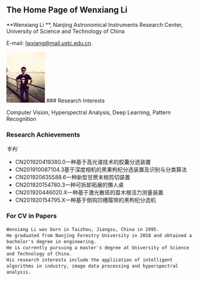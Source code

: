 ## The Home Page of Wenxiang Li 

**Wenxiang Li **, Nanjing Astronomical Instruments Research Center, University of Science and Technology of China

E-mail: lwxiang@mail.ustc.edu.cn.

<img src="微信图片_20200817090654.jpg" width="20%">
### Research Interests

Computer Vision,  Hyperspectral Analysis, Deep Learning, Pattern Recognition

### Research Achievements
_专利_

- CN201920419380.0一种基于高光谱技术的胶囊分选装置
- CN201910087104.3基于深度相机的黑果枸杞分选装置及识别与分类算法
- CN201920635588.6一种新型甘蔗末梢剪切装置
- CN201920154780.3一种可拆卸拓展的懒人桌
- CN201920446020.X一种基于激光散斑的苗木根活力测量装置
- CN201920154795.X一种基于倒钩凹槽履带的黑枸杞分选机


### For CV in Papers
```text
Wenxiang Li was born in Taizhou, Jiangsu, China in 1995. 
He graduated from Nanjing Forestry University in 2018 and obtained a bachelor's degree in engineering. 
He is currently pursuing a master's degree at University of Science and Technology of China. 
His research interests include the application of intelligent algorithms in industry, image data processing and hyperspectral analysis.
```
